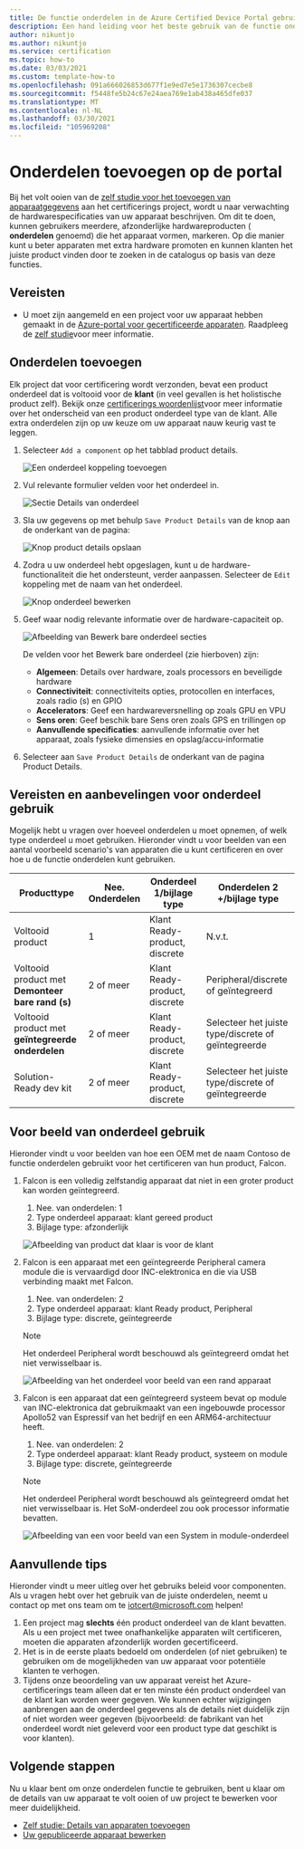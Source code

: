 ```yaml
---
title: De functie onderdelen in de Azure Certified Device Portal gebruiken
description: Een hand leiding voor het beste gebruik van de functie onderdelen van de sectie Details van apparaat om uw apparaat nauw keurig te beschrijven
author: nikuntjo
ms.author: nikuntjo
ms.service: certification
ms.topic: how-to
ms.date: 03/03/2021
ms.custom: template-how-to
ms.openlocfilehash: 091a666026853d677f1e9ed7e5e1736307cecbe8
ms.sourcegitcommit: f5448fe5b24c67e24aea769e1ab438a465dfe037
ms.translationtype: MT
ms.contentlocale: nl-NL
ms.lasthandoff: 03/30/2021
ms.locfileid: "105969208"
---
```

# <a name="add-components-on-the-portal"></a>Onderdelen toevoegen op de portal

Bij het volt ooien van de [zelf studie voor het toevoegen van apparaatgegevens](tutorial-02-adding-device-details.md) aan het certificerings project, wordt u naar verwachting de hardwarespecificaties van uw apparaat beschrijven. Om dit te doen, kunnen gebruikers meerdere, afzonderlijke hardwareproducten ( **onderdelen** genoemd) die het apparaat vormen, markeren. Op die manier kunt u beter apparaten met extra hardware promoten en kunnen klanten het juiste product vinden door te zoeken in de catalogus op basis van deze functies.

## <a name="prerequisites"></a>Vereisten

- U moet zijn aangemeld en een project voor uw apparaat hebben gemaakt in de [Azure-portal voor gecertificeerde apparaten](https://certify.azure.com). Raadpleeg de [zelf studie](tutorial-01-creating-your-project.md)voor meer informatie.

## <a name="how-to-add-components"></a>Onderdelen toevoegen

Elk project dat voor certificering wordt verzonden, bevat een product onderdeel dat is voltooid voor de **klant** (in veel gevallen is het holistische product zelf). Bekijk onze [certificerings woordenlijst](./resources-glossary.md)voor meer informatie over het onderscheid van een product onderdeel type van de klant. Alle extra onderdelen zijn op uw keuze om uw apparaat nauw keurig vast te leggen.

1. Selecteer `Add a component` op het tabblad product details.

    ![Een onderdeel koppeling toevoegen](./media/images/add-a-component-link.png)

1. Vul relevante formulier velden voor het onderdeel in.

    ![Sectie Details van onderdeel](./media/images/component-details-section.png)

1. Sla uw gegevens op met behulp `Save Product Details` van de knop aan de onderkant van de pagina:  

    ![Knop product details opslaan](./media/images/save-product-details-button.png)

1. Zodra u uw onderdeel hebt opgeslagen, kunt u de hardware-functionaliteit die het ondersteunt, verder aanpassen. Selecteer de `Edit` koppeling met de naam van het onderdeel.  

    ![Knop onderdeel bewerken](./media/images/component-edit.png)

1. Geef waar nodig relevante informatie over de hardware-capaciteit op.  

    ![Afbeelding van Bewerk bare onderdeel secties](./media/images/component-selection-area.png)  

    De velden voor het Bewerk bare onderdeel (zie hierboven) zijn:

    - **Algemeen**: Details over hardware, zoals processors en beveiligde hardware
    - **Connectiviteit**: connectiviteits opties, protocollen en interfaces, zoals radio (s) en GPIO
    - **Accelerators**: Geef een hardwareversnelling op zoals GPU en VPU
    - **Sens oren**: Geef beschik bare Sens oren zoals GPS en trillingen op
    - **Aanvullende specificaties**: aanvullende informatie over het apparaat, zoals fysieke dimensies en opslag/accu-informatie

1. Selecteer aan `Save Product Details` de onderkant van de pagina Product Details.

## <a name="component-use-requirements-and-recommendations"></a>Vereisten en aanbevelingen voor onderdeel gebruik

Mogelijk hebt u vragen over hoeveel onderdelen u moet opnemen, of welk type onderdeel u moet gebruiken. Hieronder vindt u voor beelden van een aantal voorbeeld scenario's van apparaten die u kunt certificeren en over hoe u de functie onderdelen kunt gebruiken.

| Producttype                                       | Nee. Onderdelen | Onderdeel 1/bijlage type      | Onderdelen 2 +/bijlage type                    |
|----------------------------------------------------|------------|----------------------------------|--------------------------------------------------|
| Voltooid product                                   | 1          | Klant Ready-product, discrete | N.v.t.                                              |
| Voltooid product met **Demonteer bare rand (s)** | 2 of meer  | Klant Ready-product, discrete | Peripheral/discrete of geïntegreerd              |
| Voltooid product met **geïntegreerde onderdelen**  | 2 of meer  | Klant Ready-product, discrete | Selecteer het juiste type/discrete of geïntegreerde |
| Solution-Ready dev kit                             | 2 of meer  | Klant Ready-product, discrete | Selecteer het juiste type/discrete of geïntegreerde |

## <a name="example-component-usage"></a>Voor beeld van onderdeel gebruik

Hieronder vindt u voor beelden van hoe een OEM met de naam Contoso de functie onderdelen gebruikt voor het certificeren van hun product, Falcon.

1. Falcon is een volledig zelfstandig apparaat dat niet in een groter product kan worden geïntegreerd.
    1. Nee. van onderdelen: 1
    1. Type onderdeel apparaat: klant gereed product
    1. Bijlage type: afzonderlijk

     ![Afbeelding van product dat klaar is voor de klant](./media/images/customer-ready-product.png)

1. Falcon is een apparaat met een geïntegreerde Peripheral camera module die is vervaardigd door INC-elektronica en die via USB verbinding maakt met Falcon.
    1. Nee. van onderdelen: 2
    1. Type onderdeel apparaat: klant Ready product, Peripheral
    1. Bijlage type: discrete, geïntegreerde
    
    > [!Note]
    > Het onderdeel Peripheral wordt beschouwd als geïntegreerd omdat het niet verwisselbaar is.

     ![Afbeelding van het onderdeel voor beeld van een rand apparaat](./media/images/peripheral.png)

1. Falcon is een apparaat dat een geïntegreerd systeem bevat op module van INC-elektronica dat gebruikmaakt van een ingebouwde processor Apollo52 van Espressif van het bedrijf en een ARM64-architectuur heeft.
    1. Nee. van onderdelen: 2
    1. Type onderdeel apparaat: klant Ready product, systeem on module
    1. Bijlage type: discrete, geïntegreerde

    > [!Note]
    > Het onderdeel Peripheral wordt beschouwd als geïntegreerd omdat het niet verwisselbaar is. Het SoM-onderdeel zou ook processor informatie bevatten.

     ![Afbeelding van een voor beeld van een System in module-onderdeel ](./media/images/system-on-module.png)

## <a name="additional-tips"></a>Aanvullende tips

Hieronder vindt u meer uitleg over het gebruiks beleid voor componenten. Als u vragen hebt over het gebruik van de juiste onderdelen, neemt u contact op met ons team om te [iotcert@microsoft.com](mailto:iotcert@microsoft.com) helpen!

1. Een project mag **slechts** één product onderdeel van de klant bevatten. Als u een project met twee onafhankelijke apparaten wilt certificeren, moeten die apparaten afzonderlijk worden gecertificeerd.
1. Het is in de eerste plaats bedoeld om onderdelen (of niet gebruiken) te gebruiken om de mogelijkheden van uw apparaat voor potentiële klanten te verhogen.
1. Tijdens onze beoordeling van uw apparaat vereist het Azure-certificerings team alleen dat er ten minste één product onderdeel van de klant kan worden weer gegeven. We kunnen echter wijzigingen aanbrengen aan de onderdeel gegevens als de details niet duidelijk zijn of niet worden weer gegeven (bijvoorbeeld: de fabrikant van het onderdeel wordt niet geleverd voor een product type dat geschikt is voor klanten).

## <a name="next-steps"></a>Volgende stappen

Nu u klaar bent om onze onderdelen functie te gebruiken, bent u klaar om de details van uw apparaat te volt ooien of uw project te bewerken voor meer duidelijkheid.

- [Zelf studie: Details van apparaten toevoegen](tutorial-02-adding-device-details.md)
- [Uw gepubliceerde apparaat bewerken](how-to-edit-published-device.md)

